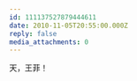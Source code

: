```yaml
---
id: 111137527879444611
date: 2010-11-05T20:55:00.000Z
reply: false
media_attachments: 0
---
```


天，王菲！ ​​​​

